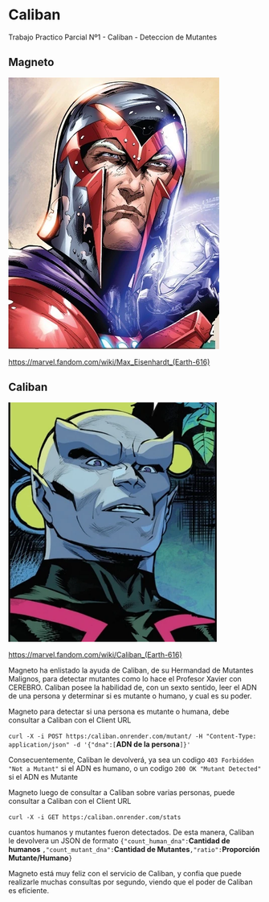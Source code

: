 # Caliban
Trabajo Practico Parcial Nº1 - Caliban - Deteccion de Mutantes

## Magneto
![alt text](https://github.com/matiasman1/Caliban/blob/main/Max_Eisenhardt_(Earth-616)_from_Uncanny_X-Men_Vol_4_19_003.png?raw=true)

https://marvel.fandom.com/wiki/Max_Eisenhardt_(Earth-616)

## Caliban
![alt text](https://github.com/matiasman1/Caliban/blob/main/Caliban_(Earth-616)_from_NYX_Vol_2_3_002.jpg?raw=true)

https://marvel.fandom.com/wiki/Caliban_(Earth-616)

Magneto ha enlistado la ayuda de Caliban, de su Hermandad de Mutantes Malignos, para detectar mutantes como lo hace el Profesor Xavier con CEREBRO.
Caliban posee la habilidad de, con un sexto sentido, leer el ADN de una persona y determinar si es mutante o humano, y cual es su poder.

Magneto para detectar si una persona es mutante o humana, debe consultar a Caliban con el Client URL 

`curl -X -i POST https:/caliban.onrender.com/mutant/ -H "Content-Type: application/json" -d '{"dna":[`__ADN de la persona__`]}'`

Consecuentemente, Caliban le devolverá, ya sea un codigo `403 Forbidden "Not a Mutant"` si el ADN es humano, o un codigo `200 OK "Mutant Detected"` si el ADN es Mutante

Magneto luego de consultar a Caliban sobre varias personas, puede consultar a Caliban con el Client URL

`curl -X -i GET https:/caliban.onrender.com/stats`

cuantos humanos y mutantes fueron detectados. De esta manera, Caliban le devolvera un JSON de formato `{"count_human_dna":`__Cantidad de humanos__ `,"count_mutant_dna":`__Cantidad de Mutantes__`,"ratio":`__Proporción Mutante/Humano__`}`

Magneto está muy feliz con el servicio de Caliban, y confia que puede realizarle muchas consultas por segundo, viendo que el poder de Caliban es eficiente.
